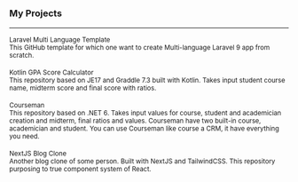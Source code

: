 <div align="left">
    <h3>My Projects</h3>
    <hr/>
    <div>
        <small>Laravel Multi Language Template</small>
        <br/>
        <small>This GitHub template for which one want to create Multi-language Laravel 9 app from scratch.</small>
    </div>
    <br/>
    <div>
        <small>Kotlin GPA Score Calculator</small>
        <br/>
        <small>This repository based on JE17 and Graddle 7.3 built with Kotlin. Takes input student course name, midterm score and final score with ratios.</small>
    </div>
    <br/>
    <div>
        <small>Courseman</small>
        <br/>
        <small>This repository based on .NET 6. Takes input values for course, student and academician creation and midterm, final ratios and values. Courseman have two built-in course, academician and student. You can use Courseman like course a CRM, it have everything you need.</small>
    </div>
    <br/>
    <div>
        <small>NextJS Blog Clone</small>
        <br/>
        <small>Another blog clone of some person. Built with NextJS and TailwindCSS. This repository purposing to true component system of React.</small>
    </div>
</div>
